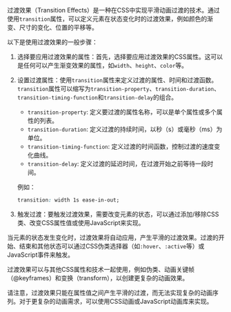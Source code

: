 过渡效果（Transition Effects）是一种在CSS中实现平滑动画过渡的技术。通过使用`transition`属性，可以定义元素在状态变化时的过渡效果，例如颜色的渐变、尺寸的变化、位置的平移等。

以下是使用过渡效果的一般步骤：

1. 选择要应用过渡效果的属性：首先，选择要应用过渡效果的CSS属性。这可以是任何可以产生渐变效果的属性，如`width`、`height`、`color`等。

2. 设置过渡属性：使用`transition`属性来定义过渡的属性、时间和过渡函数。`transition`属性可以缩写为`transition-property`、`transition-duration`、`transition-timing-function`和`transition-delay`的组合。

   - `transition-property`: 定义要过渡的属性名称，可以是单个属性或多个属性的列表。
   - `transition-duration`: 定义过渡的持续时间，以秒（s）或毫秒（ms）为单位。
   - `transition-timing-function`: 定义过渡的时间函数，控制过渡的速度变化曲线。
   - `transition-delay`: 定义过渡的延迟时间，在过渡开始之前等待一段时间。

   例如：

   

   

   ```css
   transition: width 1s ease-in-out;
   ```

3. 触发过渡：要触发过渡效果，需要改变元素的状态，可以通过添加/移除CSS类、改变CSS属性值或使用JavaScript来实现。

当元素的状态发生变化时，过渡效果将自动应用，产生平滑的过渡效果。过渡的开始、结束和其他状态可以通过CSS伪类选择器（如`:hover`、`:active`等）或JavaScript事件来触发。

过渡效果可以与其他CSS属性和技术一起使用，例如伪类、动画关键帧（@keyframes）和变换（transform），以创建更复杂的动画效果。

请注意，过渡效果只能在属性值之间产生平滑的过渡，而无法实现复杂的动画序列。对于更复杂的动画需求，可以使用CSS动画或JavaScript动画库来实现。